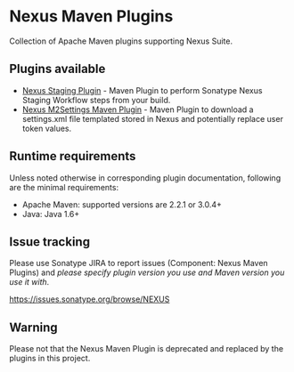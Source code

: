 <!--

    Sonatype Nexus (TM) Open Source Version
    Copyright (c) 2007-2013 Sonatype, Inc.
    All rights reserved. Includes the third-party code listed at http://links.sonatype.com/products/nexus/oss/attributions.

    This program and the accompanying materials are made available under the terms of the Eclipse Public License Version 1.0,
    which accompanies this distribution and is available at http://www.eclipse.org/legal/epl-v10.html.

    Sonatype Nexus (TM) Professional Version is available from Sonatype, Inc. "Sonatype" and "Sonatype Nexus" are trademarks
    of Sonatype, Inc. Apache Maven is a trademark of the Apache Software Foundation. M2eclipse is a trademark of the
    Eclipse Foundation. All other trademarks are the property of their respective owners.

-->
# Nexus Maven Plugins

Collection of Apache Maven plugins supporting Nexus Suite. 

## Plugins available

* [Nexus Staging Plugin](https://github.com/sonatype/nexus-maven-plugins/tree/master/staging/maven-plugin) - Maven Plugin to perform Sonatype Nexus Staging Workflow steps from your build. 
* [Nexus M2Settings Maven Plugin](https://github.com/sonatype/nexus-maven-plugins/tree/master/m2settings/maven-plugin) - Maven Plugin to download a settings.xml file templated stored in Nexus and potentially replace user token values.

## Runtime requirements

Unless noted otherwise in corresponding plugin documentation, following are the minimal requirements:

* Apache Maven: supported versions are 2.2.1 or 3.0.4+
* Java: Java 1.6+

## Issue tracking

Please use Sonatype JIRA to report issues (Component: Nexus Maven Plugins) and *please specify plugin version you use and Maven version you use it with*.

https://issues.sonatype.org/browse/NEXUS

## Warning

Please not that the Nexus Maven Plugin is deprecated and replaced by the plugins in this project.

